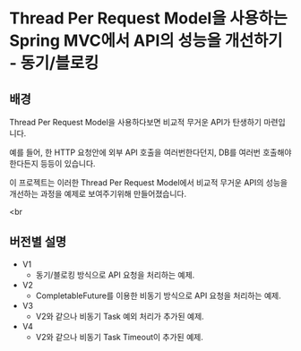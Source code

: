 # Thread Per Request Model을 사용하는 Spring MVC에서 API의 성능을 개선하기 - 동기/블로킹

## 배경
Thread Per Request Model을 사용하다보면 비교적 무거운 API가 탄생하기 마련입니다.

예를 들어, 한 HTTP 요청안에 외부 API 호출을 여러번한다던지, DB를 여러번 호출해야한다든지 등등이 있습니다.

이 프로젝트는 이러한 Thread Per Request Model에서 비교적 무거운 API의 성능을 개선하는 과정을 예제로 보여주기위해 만들어졌습니다.

<br

## 버전별 설명

* V1
  * 동기/블로킹 방식으로 API 요청을 처리하는 예제.
* V2
  * CompletableFuture를 이용한 비동기 방식으로 API 요청을 처리하는 예제.
* V3
  * V2와 같으나 비동기 Task 예외 처리가 추가된 예제.
* V4
  * V2와 같으나 비동기 Task Timeout이 추가된 예제.
